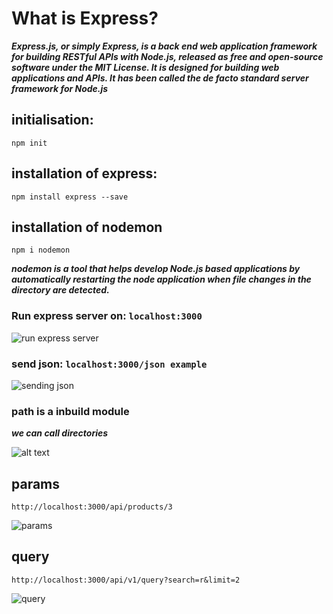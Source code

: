 # What is Express? 

***Express.js, or simply Express, is a back end web application framework for building RESTful APIs with Node.js, released as free and open-source software under the MIT License. It is designed for building web applications and APIs. It has been called the de facto standard server framework for Node.js***

## initialisation:
``` npm init ```
## installation of express:
``` npm install express --save ```
## installation of nodemon
``` npm i nodemon ```

***nodemon is a tool that helps develop Node.js based applications by automatically restarting the node application when file changes in the directory are detected.***

###  Run express server on: ``` localhost:3000 ```
![run express server](<Screenshot 2024-08-06 000505.png>)

###  send json: ``` localhost:3000/json example ```
![sending json](<Screenshot 2024-08-06 001426.png>)

### path is a inbuild module
***we can call directories***

![alt text](<Screenshot 2024-08-06 005246.png>)

## params

```http://localhost:3000/api/products/3```

![params](<Screenshot 2024-08-06 021704.png>)

## query

``` http://localhost:3000/api/v1/query?search=r&limit=2 ```

![query](<Screenshot 2024-08-06 005246-1.png>)